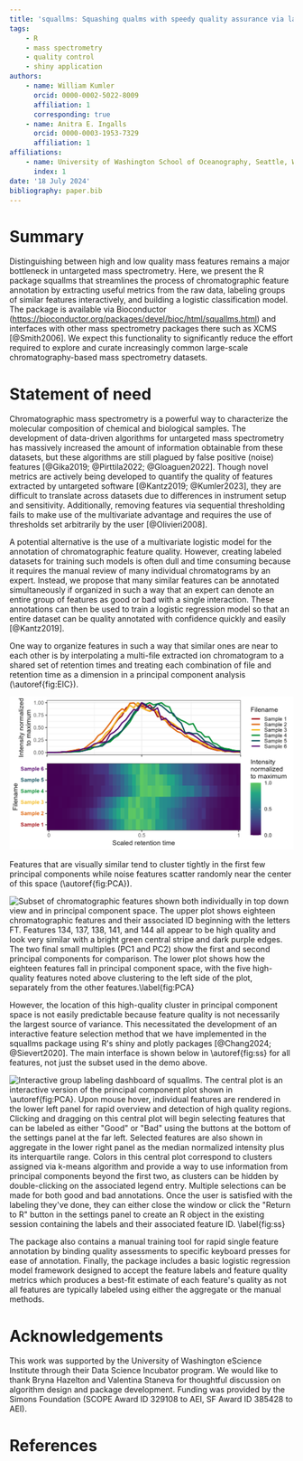 ```yaml
---
title: 'squallms: Squashing qualms with speedy quality assurance via lasso labeling for untargeted mass spectrometry data'
tags:
    - R
    - mass spectrometry
    - quality control
    - shiny application
authors:
    - name: William Kumler
      orcid: 0000-0002-5022-8009
      affiliation: 1
      corresponding: true
    - name: Anitra E. Ingalls
      orcid: 0000-0003-1953-7329
      affiliation: 1
affiliations:
    - name: University of Washington School of Oceanography, Seattle, WA 98195, USA
      index: 1
date: '18 July 2024'
bibliography: paper.bib
---
```


# Summary

Distinguishing between high and low quality mass features remains a major bottleneck in untargeted mass spectrometry. Here, we present the R package squallms that streamlines the process of chromatographic feature annotation by extracting useful metrics from the raw data, labeling groups of similar features interactively, and building a logistic classification model. The package is available via Bioconductor (https://bioconductor.org/packages/devel/bioc/html/squallms.html) and interfaces with other mass spectrometry packages there such as XCMS [@Smith2006]. We expect this functionality to significantly reduce the effort required to explore and curate increasingly common large-scale chromatography-based mass spectrometry datasets.

# Statement of need

Chromatographic mass spectrometry is a powerful way to characterize the molecular composition of chemical and biological samples. The development of data-driven algorithms for untargeted mass spectrometry has massively increased the amount of information obtainable from these datasets, but these algorithms are still plagued by false positive (noise) features [@Gika2019; @Pirttila2022; @Gloaguen2022]. Though novel metrics are actively being developed to quantify the quality of features extracted by untargeted software [@Kantz2019; @Kumler2023], they are difficult to translate across datasets due to differences in instrument setup and sensitivity. Additionally, removing features via sequential thresholding fails to make use of the multivariate advantage and requires the use of thresholds set arbitrarily by the user [@Olivieri2008].

A potential alternative is the use of a multivariate logistic model for the annotation of chromatographic feature quality. However, creating labeled datasets for training such models is often dull and time consuming because it requires the manual review of many individual chromatograms by an expert. Instead, we propose that many similar features can be annotated simultaneously if organized in such a way that an expert can denote an entire group of features as good or bad with a single interaction. These annotations can then be used to train a logistic regression model so that an entire dataset can be quality annotated with confidence quickly and easily [@Kantz2019].

One way to organize features in such a way that similar ones are near to each other is by interpolating a multi-file extracted ion chromatogram to a shared set of retention times and treating each combination of file and retention time as a dimension in a principal component analysis (\autoref{fig:EIC}).

![Coercion of a typical multi-file extracted ion chromatogram (upper plot) to a file-by-time matrix. A single high-quality chromatographic feature is shown in all six samples after normalization both in "side view" with intensity on the y axis (upper plot) and "top down" with intensity corresponding to fill color (lower plot).\label{fig:EIC}](joss_fig1.png)

Features that are visually similar tend to cluster tightly in the first few principal components while noise features scatter randomly near the center of this space (\autoref{fig:PCA}).

![Subset of chromatographic features shown both individually in top down view and in principal component space. The upper plot shows eighteen chromatographic features and their associated ID beginning with the letters FT. Features 134, 137, 138, 141, and 144 all appear to be high quality and look very similar with a bright green central stripe and dark purple edges. The two final small multiples (PC1 and PC2) show the first and second principal components for comparison. The lower plot shows how the eighteen features fall in principal component space, with the five high-quality features noted above clustering to the left side of the plot, separately from the other features.\label{fig:PCA}](joss_fig2.png)

However, the location of this high-quality cluster in principal component space is not easily predictable because feature quality is not necessarily the largest source of variance. This necessitated the development of an interactive feature selection method that we have implemented in the squallms package using R's shiny and plotly packages [@Chang2024; @Sievert2020]. The main interface is shown below in \autoref{fig:ss} for all features, not just the subset used in the demo above.

![Interactive group labeling dashboard of squallms. The central plot is an interactive version of the principal component plot shown in \autoref{fig:PCA}. Upon mouse hover, individual features are rendered in the lower left panel for rapid overview and detection of high quality regions. Clicking and dragging on this central plot will begin selecting features that can be labeled as either "Good" or "Bad" using the buttons at the bottom of the settings panel at the far left. Selected features are also shown in aggregate in the lower right panel as the median normalized intensity plus its interquartile range. Colors in this central plot correspond to clusters assigned via k-means algorithm and provide a way to use information from principal components beyond the first two, as clusters can be hidden by double-clicking on the associated legend entry. Multiple selections can be made for both good and bad annotations. Once the user is satisfied with the labeling they've done, they can either close the window or click the "Return to R" button in the settings panel to create an R object in the existing session containing the labels and their associated feature ID. \label{fig:ss}](joss_fig3.png)

The package also contains a manual training tool for rapid single feature annotation by binding quality assessments to specific keyboard presses for ease of annotation. Finally, the package includes a basic logistic regression model framework designed to accept the feature labels and feature quality metrics which produces a best-fit estimate of each feature's quality as not all features are typically labeled using either the aggregate or the manual methods.

# Acknowledgements

This work was supported by the University of Washington eScience Institute through their Data Science Incubator program. We would like to thank Bryna Hazelton and Valentina Staneva for thoughtful discussion on algorithm design and package development. Funding was provided by the Simons Foundation (SCOPE Award ID 329108 to AEI, SF Award ID 385428 to AEI).

# References


